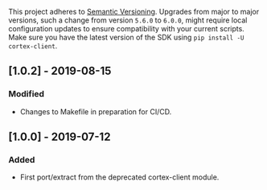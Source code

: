 This project adheres to [Semantic Versioning](https://semver.org/spec/v2.0.0.html). Upgrades from major to major versions, such a change from version `5.6.0` to `6.0.0`, might require local configuration updates to ensure compatibility with your current scripts. Make sure you have the latest version of the SDK using `pip install -U cortex-client`.

## [1.0.2] - 2019-08-15
### Modified
* Changes to Makefile in preparation for CI/CD.

## [1.0.0] - 2019-07-12
### Added
* First port/extract from the deprecated cortex-client module.